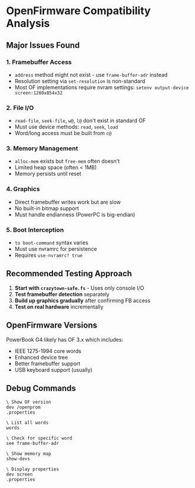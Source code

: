# OpenFirmware Compatibility Analysis

## Major Issues Found

### 1. **Framebuffer Access**
- `address` method might not exist - use `frame-buffer-adr` instead
- Resolution setting via `set-resolution` is non-standard
- Most OF implementations require nvram settings: `setenv output-device screen:1280x854x32`

### 2. **File I/O**
- `read-file`, `seek-file`, `w@`, `l@` don't exist in standard OF
- Must use device methods: `read`, `seek`, `load`
- Word/long access must be built from `c@`

### 3. **Memory Management**
- `alloc-mem` exists but `free-mem` often doesn't
- Limited heap space (often < 1MB)
- Memory persists until reset

### 4. **Graphics**
- Direct framebuffer writes work but are slow
- No built-in bitmap support
- Must handle endianness (PowerPC is big-endian)

### 5. **Boot Interception**
- `to boot-command` syntax varies
- Must use nvramrc for persistence
- Requires `use-nvramrc? true`

## Recommended Testing Approach

1. **Start with `crazytown-safe.fs`** - Uses only console I/O
2. **Test framebuffer detection** separately
3. **Build up graphics gradually** after confirming FB access
4. **Test on real hardware** incrementally

## OpenFirmware Versions

PowerBook G4 likely has OF 3.x which includes:
- IEEE 1275-1994 core words
- Enhanced device tree
- Better framebuffer support
- USB keyboard support (usually)

## Debug Commands

```forth
\ Show OF version
dev /openprom
.properties

\ List all words
words

\ Check for specific word
see frame-buffer-adr

\ Show memory map
show-devs

\ Display properties
dev screen
.properties
```